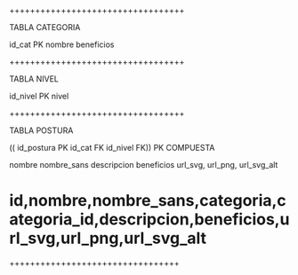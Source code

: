 ++++++++++++++++++++++++++++++++++

TABLA CATEGORIA

id_cat PK
nombre
beneficios

++++++++++++++++++++++++++++++++++


TABLA NIVEL

id_nivel PK
nivel


++++++++++++++++++++++++++++++++++


TABLA POSTURA

(( id_postura PK 
id_cat FK 
id_nivel FK)) PK COMPUESTA

nombre
nombre_sans
descripcion
beneficios
url_svg,
url_png,
url_svg_alt


# id,nombre,nombre_sans,categoria,categoria_id,descripcion,beneficios,url_svg,url_png,url_svg_alt


+++++++++++++++++++++++++++++++++



